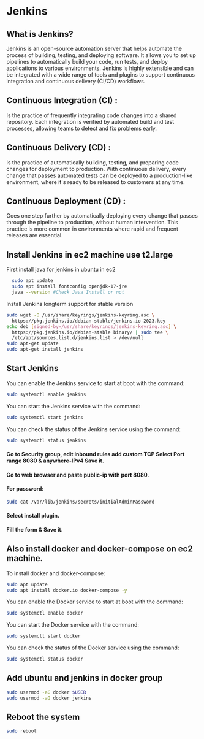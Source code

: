 # Jenkins
## What is Jenkins?
Jenkins is an open-source automation server that helps automate the process of building, testing, and deploying software. It allows you to set up pipelines to automatically build your code, run tests, and deploy applications to various environments. Jenkins is highly extensible and can be integrated with a wide range of tools and plugins to support continuous integration and continuous delivery (CI/CD) workflows.

## Continuous Integration (CI) : 
  Is the practice of frequently integrating code changes into a shared repository. Each integration is verified by automated build and test processes, allowing teams to detect and fix problems early.
## Continuous Delivery (CD) :
Is the practice of automatically building, testing, and preparing code changes for deployment to production. With continuous delivery, every change that passes automated tests can be deployed to a production-like environment, where it's ready to be released to customers at any time.
## Continuous Deployment (CD) :
Goes one step further by automatically deploying every change that passes through the pipeline to production, without human intervention. This practice is more common in environments where rapid and frequent releases are essential.

## Install Jenkins in ec2 machine use t2.large
First install java for jenkins in ubuntu in ec2
```bash
  sudo apt update
  sudo apt install fontconfig openjdk-17-jre
  java --version #Check Java Install or not
```
Install Jenkins longterm support for stable version
```bash
sudo wget -O /usr/share/keyrings/jenkins-keyring.asc \
  https://pkg.jenkins.io/debian-stable/jenkins.io-2023.key
echo deb [signed-by=/usr/share/keyrings/jenkins-keyring.asc] \
  https://pkg.jenkins.io/debian-stable binary/ | sudo tee \
  /etc/apt/sources.list.d/jenkins.list > /dev/null
sudo apt-get update
sudo apt-get install jenkins
```
## Start Jenkins
You can enable the Jenkins service to start at boot with the command:
```bash
sudo systemctl enable jenkins
```
You can start the Jenkins service with the command:
```bash
sudo systemctl start jenkins
```
You can check the status of the Jenkins service using the command:
```bash
sudo systemctl status jenkins
```
#### Go to Security group, edit inbound rules add custom TCP Select Port range 8080 & anywhere-IPv4 Save it.
#### Go to web browser and paste public-ip with port 8080.
#### For password:
```bash
sudo cat /var/lib/jenkins/secrets/initialAdminPassword
```
#### Select install plugin.
#### Fill the form & Save it.

## Also install docker and docker-compose on ec2 machine.
To install docker and docker-compose:
```bash
sudo apt update
sudo apt install docker.io docker-compose -y
```
You can enable the Docker service to start at boot with the command:
```bash
sudo systemctl enable docker
```
You can start the Docker service with the command:
```bash
sudo systemctl start docker
```
You can check the status of the Docker service using the command:
```bash
sudo systemctl status docker
```
## Add ubuntu and jenkins in docker group
```bash
sudo usermod -aG docker $USER
sudo usermod -aG docker jenkins
```
## Reboot the system 
```bash
sudo reboot
```













